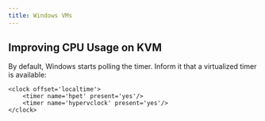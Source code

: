 ```yaml
---
title: Windows VMs
---
```


## Improving CPU Usage on KVM ##

By default, Windows starts polling the timer.  Inform it that a virtualized
timer is available:

```
<clock offset='localtime'>
    <timer name='hpet' present='yes'/>
    <timer name='hypervclock' present='yes'/>
</clock>
```
